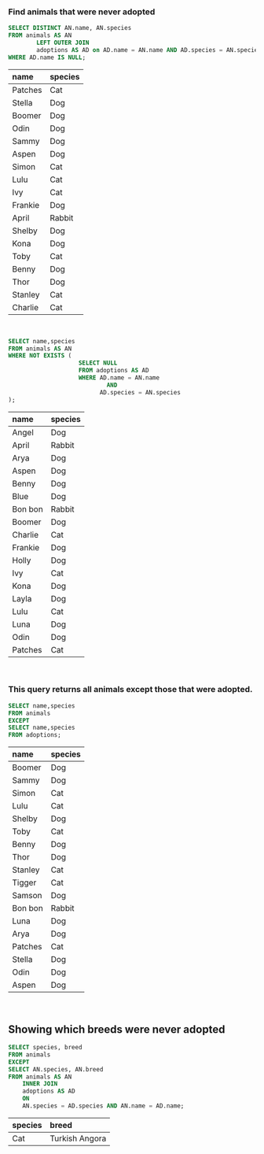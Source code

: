 ### Find animals that were never adopted

```SQL
SELECT DISTINCT AN.name, AN.species
FROM animals AS AN
        LEFT OUTER JOIN
        adoptions AS AD on AD.name = AN.name AND AD.species = AN.species
WHERE AD.name IS NULL;
```

| name    | species |
| :------ | :------ |
| Patches | Cat     |
| Stella  | Dog     |
| Boomer  | Dog     |
| Odin    | Dog     |
| Sammy   | Dog     |
| Aspen   | Dog     |
| Simon   | Cat     |
| Lulu    | Cat     |
| Ivy     | Cat     |
| Frankie | Dog     |
| April   | Rabbit  |
| Shelby  | Dog     |
| Kona    | Dog     |
| Toby    | Cat     |
| Benny   | Dog     |
| Thor    | Dog     |
| Stanley | Cat     |
| Charlie | Cat     |

<BR>

```SQL
SELECT name,species
FROM animals AS AN
WHERE NOT EXISTS (
                    SELECT NULL
                    FROM adoptions AS AD
                    WHERE AD.name = AN.name
                            AND
                          AD.species = AN.species
);
```

| name    | species |
| :------ | :------ |
| Angel   | Dog     |
| April   | Rabbit  |
| Arya    | Dog     |
| Aspen   | Dog     |
| Benny   | Dog     |
| Blue    | Dog     |
| Bon bon | Rabbit  |
| Boomer  | Dog     |
| Charlie | Cat     |
| Frankie | Dog     |
| Holly   | Dog     |
| Ivy     | Cat     |
| Kona    | Dog     |
| Layla   | Dog     |
| Lulu    | Cat     |
| Luna    | Dog     |
| Odin    | Dog     |
| Patches | Cat     |

<BR>

### This query returns all animals except those that were adopted.

```sql
SELECT name,species
FROM animals
EXCEPT
SELECT name,species
FROM adoptions;
```

| name    | species |
| :------ | :------ |
| Boomer  | Dog     |
| Sammy   | Dog     |
| Simon   | Cat     |
| Lulu    | Cat     |
| Shelby  | Dog     |
| Toby    | Cat     |
| Benny   | Dog     |
| Thor    | Dog     |
| Stanley | Cat     |
| Tigger  | Cat     |
| Samson  | Dog     |
| Bon bon | Rabbit  |
| Luna    | Dog     |
| Arya    | Dog     |
| Patches | Cat     |
| Stella  | Dog     |
| Odin    | Dog     |
| Aspen   | Dog     |

<br>

## Showing which breeds were never adopted

```SQL
SELECT species, breed
FROM animals
EXCEPT
SELECT AN.species, AN.breed
FROM animals AS AN
    INNER JOIN
    adoptions AS AD
    ON
    AN.species = AD.species AND AN.name = AD.name;
```

| species | breed          |
| :------ | :------------- |
| Cat     | Turkish Angora |
